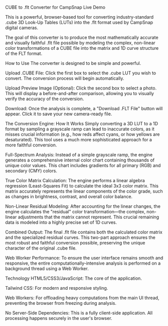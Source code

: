 CUBE to .flt Converter for CampSnap
Live Demo

This is a powerful, browser-based tool for converting industry-standard .cube 3D Look-Up Tables (LUTs) into the .flt format used by CampSnap digital cameras.

The goal of this converter is to produce the most mathematically accurate and visually faithful .flt file possible by modeling the complex, non-linear color transformations of a CUBE file into the matrix and 1D curve structure of the FLT format.

How to Use
The converter is designed to be simple and powerful.

Upload .CUBE File: Click the first box to select the .cube LUT you wish to convert. The conversion process will begin automatically.

Upload Preview Image (Optional): Click the second box to select a photo. This will display a before-and-after comparison, allowing you to visually verify the accuracy of the conversion.

Download: Once the analysis is complete, a "Download .FLT File" button will appear. Click it to save your new camera-ready file.

The Conversion Engine: How It Works
Simply converting a 3D LUT to a 1D format by sampling a grayscale ramp can lead to inaccurate colors, as it misses crucial information (e.g., how reds affect cyans, or how yellows are desaturated). This tool uses a much more sophisticated approach for a more faithful conversion.

Full-Spectrum Analysis: Instead of a simple grayscale ramp, the engine generates a comprehensive internal color chart containing thousands of unique color values. This chart includes gradients for all primary (RGB) and secondary (CMY) colors.

True Color Matrix Calculation: The engine performs a linear algebra regression (Least-Squares Fit) to calculate the ideal 3x3 color matrix. This matrix accurately represents the linear components of the color grade, such as changes in brightness, contrast, and overall color balance.

Non-Linear Residual Modeling: After accounting for the linear changes, the engine calculates the "residual" color transformation—the complex, non-linear adjustments that the matrix cannot represent. This crucial remaining data is modeled into a highly precise set of 1D curves.

Combined Output: The final .flt file contains both the calculated color matrix and the specialized residual curves. This two-part approach ensures the most robust and faithful conversion possible, preserving the unique character of the original .cube file.

Web Worker Performance: To ensure the user interface remains smooth and responsive, the entire computationally-intensive analysis is performed on a background thread using a Web Worker.

Technology
HTML5/CSS3/JavaScript: The core of the application.

Tailwind CSS: For modern and responsive styling.

Web Workers: For offloading heavy computations from the main UI thread, preventing the browser from freezing during analysis.

No Server-Side Dependencies: This is a fully client-side application. All processing happens securely in the user's browser.

